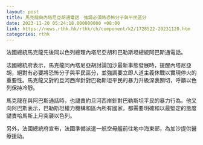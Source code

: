 ```yaml
---
layout: post
title: 馬克龍與內塔尼亞胡通電話　強調必須將恐怖分子與平民區分
date: 2023-11-20 05:24:18.000000000 +08:00
link: https://news.rthk.hk/rthk/ch/component/k2/1728522-20231120.htm
categories: rthk
---
```


法國總統馬克龍先後同以色列總理內塔尼亞胡和巴勒斯坦總統阿巴斯通電話。

法國總統府表示，馬克龍同內塔尼亞胡討論加沙最新事態發展時，提醒內塔尼亞胡，絕對有必要將恐怖分子與平民區分，並強調要立即人道主義休戰以實現停火的重要性。馬克龍又對約旦河西岸針對巴勒斯坦平民的暴力升級深表關切，呼籲以色列保持冷靜。

馬克龍在與阿巴斯通話時，也譴責約旦河西岸針對巴勒斯坦平民的暴力行為。他又向阿巴斯表示，巴勒斯坦權力機構和區內所有國家，都需要明確和以最堅定的態度譴責哈馬斯上月突襲以色列。

另外，法國總統府宣布，法國準備派遣一航空母艦前往地中海東部，為加沙提供醫療援助。
